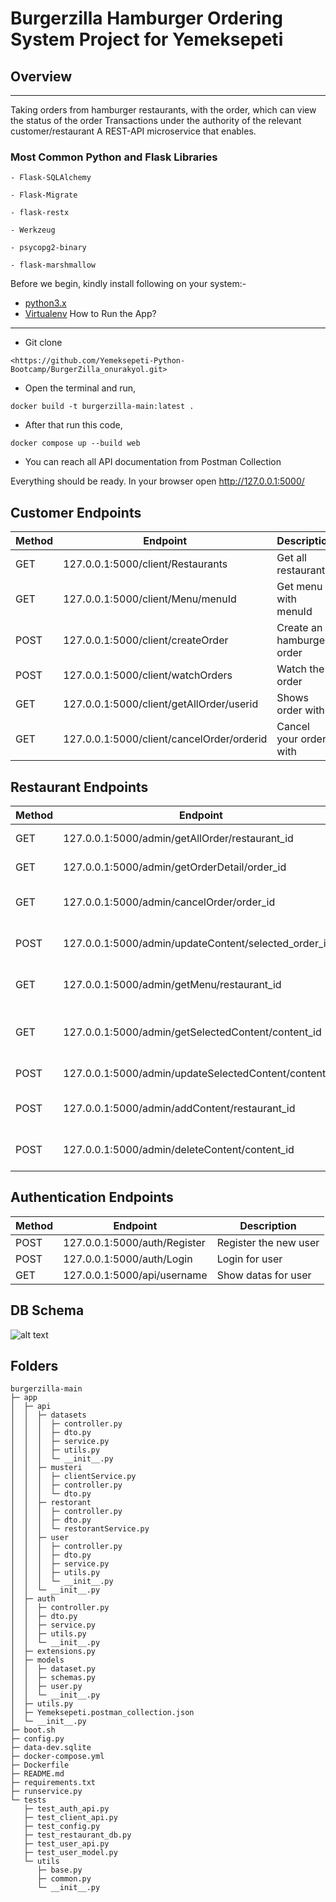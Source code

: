 # Burgerzilla Hamburger Ordering System Project for Yemeksepeti
## Overview
---
Taking orders from hamburger restaurants, with the order, which can view the status of the order Transactions under the authority of the relevant customer/restaurant A REST-API microservice that enables.

### Most Common Python and Flask Libraries
```
- Flask-SQLAlchemy

- Flask-Migrate

- flask-restx

- Werkzeug

- psycopg2-binary

- flask-marshmallow
```
Before we begin, kindly install following on your system:-

-   [python3.x](http://www.python.org)
-   [Virtualenv](https://virtualenv.pypa.io/en/stable/)
How to Run the App?
-------------------

-   Git clone 
```
<https://github.com/Yemeksepeti-Python-Bootcamp/BurgerZilla_onurakyol.git>
```
-   Open the terminal and run,
```
docker build -t burgerzilla-main:latest .
```
-   After that run this code,
```
docker compose up --build web
```
-   You can reach all API documentation from Postman Collection

Everything should be ready. In your browser open
<http://127.0.0.1:5000/>

Customer Endpoints
-------------------

|Method|Endpoint|Description|      
|----|-----|-------|      
|GET|127.0.0.1:5000/client/Restaurants|Get all restaurants| 
|GET|127.0.0.1:5000/client/Menu/menuId|Get menu with menuId|
|POST|127.0.0.1:5000/client/createOrder|Create an hamburger order|
|POST|127.0.0.1:5000/client/watchOrders|Watch the order|
|GET|127.0.0.1:5000/client/getAllOrder/userid|Shows order with <userid>|
|GET|127.0.0.1:5000/client/cancelOrder/orderid|Cancel your order with <orderid>|

Restaurant Endpoints
-------------------
|Method|Endpoint|Description|      
|----|-----|-------|      
|GET|127.0.0.1:5000/admin/getAllOrder/restaurant_id|Get all orders| 
|GET|127.0.0.1:5000/admin/getOrderDetail/order_id|Get order details|
|GET|127.0.0.1:5000/admin/cancelOrder/order_id|Cancel selected order|
|POST|127.0.0.1:5000/admin/updateContent/selected_order_id|Update the status of order| 
|GET|127.0.0.1:5000/admin/getMenu/restaurant_id|Get the menu content| 
|GET|127.0.0.1:5000/admin/getSelectedContent/content_id|Get details of the selected content| 
|POST|127.0.0.1:5000/admin/updateSelectedContent/content_id|Update the menu| 
|POST|127.0.0.1:5000/admin/addContent/restaurant_id|Add new element to the menu| 
|POST|127.0.0.1:5000/admin/deleteContent/content_id|Delete any element of the menu| 

Authentication Endpoints
-------------------
|Method|Endpoint|Description|      
|----|-----|-------|      
|POST|127.0.0.1:5000/auth/Register|Register the new user| 
|POST|127.0.0.1:5000/auth/Login|Login for user| 
|GET|127.0.0.1:5000/api/username|Show datas for user| 

DB Schema
-------------------
![alt text](https://imgyukle.com/f/2022/02/14/EoiPzc.png)

Folders
-------------------
```
burgerzilla-main
├─ app
│  ├─ api
│  │  ├─ datasets
│  │  │  ├─ controller.py
│  │  │  ├─ dto.py
│  │  │  ├─ service.py
│  │  │  ├─ utils.py
│  │  │  └─ __init__.py
│  │  ├─ musteri
│  │  │  ├─ clientService.py
│  │  │  ├─ controller.py
│  │  │  └─ dto.py
│  │  ├─ restorant
│  │  │  ├─ controller.py
│  │  │  ├─ dto.py
│  │  │  └─ restorantService.py
│  │  ├─ user
│  │  │  ├─ controller.py
│  │  │  ├─ dto.py
│  │  │  ├─ service.py
│  │  │  ├─ utils.py
│  │  │  └─ __init__.py
│  │  └─ __init__.py
│  ├─ auth
│  │  ├─ controller.py
│  │  ├─ dto.py
│  │  ├─ service.py
│  │  ├─ utils.py
│  │  └─ __init__.py
│  ├─ extensions.py
│  ├─ models
│  │  ├─ dataset.py
│  │  ├─ schemas.py
│  │  ├─ user.py
│  │  └─ __init__.py
│  ├─ utils.py
│  ├─ Yemeksepeti.postman_collection.json
│  └─ __init__.py
├─ boot.sh
├─ config.py
├─ data-dev.sqlite
├─ docker-compose.yml
├─ Dockerfile
├─ README.md
├─ requirements.txt
├─ runservice.py
└─ tests
   ├─ test_auth_api.py
   ├─ test_client_api.py
   ├─ test_config.py
   ├─ test_restaurant_db.py
   ├─ test_user_api.py
   ├─ test_user_model.py
   └─ utils
      ├─ base.py
      ├─ common.py
      └─ __init__.py
```
